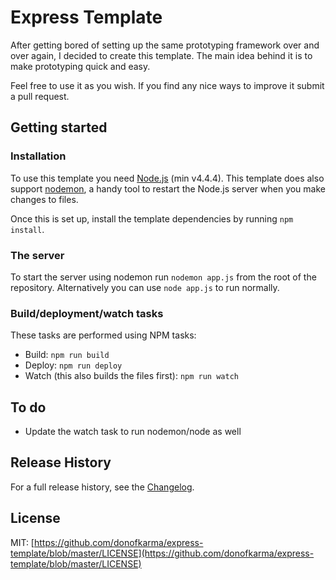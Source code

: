Express Template
====================

After getting bored of setting up the same prototyping framework over and over again, I decided to create this template. The main idea behind it is to make prototyping quick and easy.

Feel free to use it as you wish. If you find any nice ways to improve it submit a pull request.


Getting started
---------------------

### Installation

To use this template you need [Node.js](http://nodejs.org/download/) (min v4.4.4). This template does also support [nodemon](http://nodemon.io/), a handy tool to restart the Node.js server when you make changes to files.

Once this is set up, install the template dependencies by running `npm install`.

### The server

To start the server using nodemon run `nodemon app.js` from the root of the repository. Alternatively you can use `node app.js` to run normally.

### Build/deployment/watch tasks

These tasks are performed using NPM tasks:

* Build: `npm run build`
* Deploy: `npm run deploy`
* Watch (this also builds the files first): `npm run watch`


To do
---------------------
* Update the watch task to run nodemon/node as well


Release History
---------------------

For a full release history, see the [Changelog](https://github.com/donofkarma/html-css-js-template/blob/master/CHANGELOG.md).

License
---------------------

MIT: [https://github.com/donofkarma/express-template/blob/master/LICENSE](https://github.com/donofkarma/express-template/blob/master/LICENSE)
